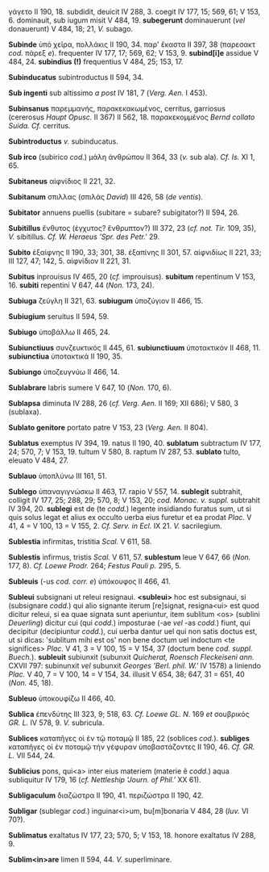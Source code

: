 γάγετο II 190, 18. subdidit, deuicit IV 288, 3. coegit IV 177, 15; 569,
61; V 153, 6. dominauit, sub iugum misit V 484, 19. **subegerunt**
dominauerunt (*vel* donauerunt) V 484, 18; 21, *V.* subago.

**Subinde** ὑπὸ χεῖρα, πολλάκις II 190, 34. παρ' ἕκαστα II 397, 38
(παρεσακτ *cod.* πάρεξ *e*). frequenter IV 177, 17; 569, 62; V 153, 9.
**subind[i]e** assidue V 484, 24. **subindius (!)** frequentius V 484,
25; 153, 17.

**Subinducatus** subintroductus II 594, 34.

**Sub ingenti** sub altissimo *a post* IV 181, 7 (*Verg. Aen.* I 453).

**Subinsanus** παρεμμανής, παρακεκακωμένος, cerritus, garriosus
(cererosus *Haupt Opusc.* II 367) II 562, 18. παρακεκομμένος *Bernd
collato Suida. Cf.* cerritus.

**Subintroductus** *v.* subinducatus.

**Sub irco** (subirico *cod.*) μάλη ἀνθρώπου II 364, 33 (*v.* sub ala).
*Cf. Is.* XI 1, 65.

**Subitaneus** αἰφνίδιος II 221, 32.

**Subitanum** σπιλλας (σπιλάς *David*) III 426, 58 (*de ventis*).

**Subitator** annuens puellis (subitare = subare? subigitator?) II 594,
26.

**Subitillus** ἔνθυτος (ἐγχυτος? ἔνθρυπτον?) III 372, 23 (*cf. not.
Tir.* 109, 35), *V.* sibitillus. *Cf. W. Heraeus 'Spr. des Petr.'* 29.

**Subito** ἐξαίφνης II 190, 33; 301, 38. ἐξαπίνης II 301, 57. αἰφνιδίως
II 221, 33; III 127, 47; 142, 5. αἰφνίδιον II 221, 31.

**Subitus** inprouisus IV 465, 20 (*cf.* improuisus). **subitum**
repentinum V 153, 16. **subiti** repentini V 647, 44 (*Non.* 173, 24).

**Subiuga** ζεύγλη II 321, 63. **subiugum** ὑποζύγιον II 466, 15.

**Subiugium** seruitus II 594, 59.

**Subiugo** ὑποβάλλω II 465, 24.

**Subiunctiuus** συνζευκτικός II 445, 61. **subiunctiuum** ὑποτακτικόν
II 468, 11. **subiunctiua** ὑποτακτικά II 190, 35.

**Subiungo** ὑποζευγνύω II 466, 14.

**Sublabrare** labris sumere V 647, 10 (*Non.* 170, 6).

**Sublapsa** diminuta IV 288, 26 (*cf. Verg. Aen.* II 169; XII 686); V
580, 3 (sublaxa).

**Sublato genitore** portato patre V 153, 23 (*Verg. Aen.* II 804).

**Sublatus** exemptus IV 394, 19. natus II 190, 40. **sublatum**
subtractum IV 177, 24; 570, 7; V 153, 19. tultum V 580, 8. raptum IV
287, 53. **sublato** tulto, eleuato V 484, 27.

**Sublauo** ὑποπλύνω III 161, 51.

**Sublego** ὑπαναγιγνώσκω II 463, 17. rapio V 557, 14. **sublegit**
subtrahit, colligit IV 177, 25; 288, 29; 570, 8; V 153, 20; *cod. Monac.
v. suppl.* subtrahit IV 394, 20. **sublegi** est de (te *codd.*) legente
insidiando furatus sum, ut si quis solus legat et alius ex occulto uerba
eius furetur et ea prodat *Plac.* V 41, 4 = V 100, 13 = V 155, 2. *Cf.
Serv. in Ecl.* IX 21. *V.* sacrilegium.

**Sublestia** infirmitas, tristitia *Scal.* V 611, 58.

**Sublestis** infirmus, tristis *Scal.* V 611, 57. **sublestum** leue V
647, 66 (*Non.* 177, 8). *Cf. Loewe Prodr.* 264; *Festus Pauli p.* 295,
5.

**Subleuis** (-us *cod. corr. e*) ὑπόκουφος II 466, 41.

**Subleui** subsignani ut releui resignaui. **\<subleui\>** hoc est
subsignaui, si (subsignare *codd.*) qui alio signante iterum
[re]signat, resigna\<ui\> est quod dicitur releui, si ea quae signata
sunt aperiuntur, item sublitum \<os\> (sublini *Deuerling*) dicitur cui
(qui *codd.*) imposturae (-ae *vel* -as *codd.*) fiunt, qui decipitur
(decipiuntur *codd.*), cui uerba dantur uel qui non satis doctus est, ut
si dicas: 'sublitum mihi est os' non bene doctum uel indoctum \<te
significes\> *Plac.* V 41, 3 = V 100, 15 = V 154, 37 (doctum bene *cod.
suppl. Buech.*). **subleuit** subiunxit (subunxit *Quicherat, Roensch
Fleckeiseni ann.* CXVII 797: subinunxit *vel* subunxit *Georges 'Berl.
phil. W.'* IV 1578) a liniendo *Plac.* V 40, 7 = V 100, 14 = V 154, 34.
illusit V 654, 38; 647, 31 = 651, 40 (*Non.* 45, 18).

**Subleuo** ὑποκουφίζω II 466, 40.

**Sublica** ἐπενδύτης III 323, 9; 518, 63. *Cf. Loewe GL. N.* 169 *et*
σουβρικός *GR. L.* IV 578, 9. *V.* subricula.

**Sublices** καταπῆγες οἱ ἐν τῷ ποταμῷ II 185, 22 (soblices *cod.*).
**subliges** κατα­πῆγες οἱ ἐν ποταμῷ τήν γέφυραν ὑποβαστάζοντες II 190,
46. *Cf. GR. L.* VII 544, 24.

**Sublicius** pons, qui\<a\> inter eius materiem (materie ẽ *codd.*)
aqua subliquitur IV 179, 16 (*cf. Nettleship 'Journ. of Phil.'* XX 61).

**Subligaculum** διαζώστρα II 190, 41. περιζώστρα II 190, 42.

**Subligar** (sublegar *cod.*) inguinar\<i\>um, bu[m]bonaria V 484, 28
(*Iuv.* VI 70?).

**Sublimatus** exaltatus IV 177, 23; 570, 5; V 153, 18. honore exaltatus
IV 288, 9.

**Sublim\<in\>are** limen II 594, 44. *V.* superliminare.
